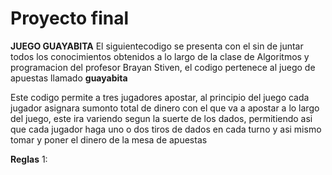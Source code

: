 # Proyecto final
**JUEGO GUAYABITA**
El siguientecodigo se presenta con el sin de juntar todos los conocimientos obtenidos a lo largo de la clase de Algoritmos y programacion del profesor Brayan Stiven, el codigo pertenece al juego de apuestas llamado **guayabita**

Este codigo permite a tres jugadores apostar, al principio del juego cada jugador asignara sumonto total de dinero con el que va a apostar a lo largo del juego, este ira variendo segun la suerte de los dados, permitiendo asi que cada jugador haga uno o dos tiros de dados en cada turno y asi mismo tomar y poner el dinero de la mesa de apuestas 

**Reglas**
1: 
